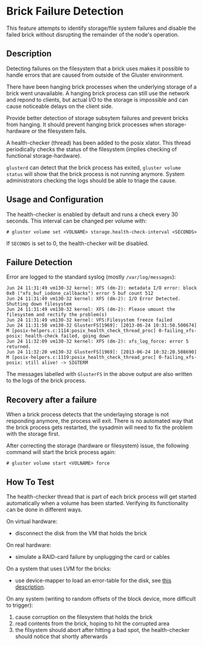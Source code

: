 # Brick Failure Detection

This feature attempts to identify storage/file system failures and disable the failed brick without disrupting the remainder of the node's operation.

## Description

Detecting failures on the filesystem that a brick uses makes it possible to handle errors that are caused from outside of the Gluster environment.

There have been hanging brick processes when the underlying storage of a brick went unavailable. A hanging brick process can still use the network and repond to clients, but actual I/O to the storage is impossible and can cause noticeable delays on the client side.

Provide better detection of storage subsytem failures and prevent bricks from hanging. It should prevent hanging brick processes when storage-hardware or the filesystem fails.

A health-checker (thread) has been added to the posix xlator. This thread periodically checks the status of the filesystem (implies checking of functional storage-hardware).

`glusterd` can detect that the brick process has exited, `gluster volume status` will show that the brick process is not running anymore. System administrators checking the logs should be able to triage the cause.

## Usage and Configuration

The health-checker is enabled by default and runs a check every 30 seconds. This interval can be changed per volume with:

    # gluster volume set <VOLNAME> storage.health-check-interval <SECONDS>

If `SECONDS` is set to 0, the health-checker will be disabled.

## Failure Detection

Error are logged to the standard syslog (mostly `/var/log/messages`):

    Jun 24 11:31:49 vm130-32 kernel: XFS (dm-2): metadata I/O error: block 0x0 ("xfs_buf_iodone_callbacks") error 5 buf count 512
    Jun 24 11:31:49 vm130-32 kernel: XFS (dm-2): I/O Error Detected. Shutting down filesystem
    Jun 24 11:31:49 vm130-32 kernel: XFS (dm-2): Please umount the filesystem and rectify the problem(s)
    Jun 24 11:31:49 vm130-32 kernel: VFS:Filesystem freeze failed
    Jun 24 11:31:50 vm130-32 GlusterFS[1969]: [2013-06-24 10:31:50.500674] M [posix-helpers.c:1114:posix_health_check_thread_proc] 0-failing_xfs-posix: health-check failed, going down
    Jun 24 11:32:09 vm130-32 kernel: XFS (dm-2): xfs_log_force: error 5 returned.
    Jun 24 11:32:20 vm130-32 GlusterFS[1969]: [2013-06-24 10:32:20.508690] M [posix-helpers.c:1119:posix_health_check_thread_proc] 0-failing_xfs-posix: still alive! -> SIGTERM

The messages labelled with `GlusterFS` in the above output are also written to the logs of the brick process.

## Recovery after a failure

When a brick process detects that the underlaying storage is not responding anymore, the process will exit. There is no automated way that the brick process gets restarted, the sysadmin will need to fix the problem with the storage first.

After correcting the storage (hardware or filesystem) issue, the following command will start the brick process again:

    # gluster volume start <VOLNAME> force

## How To Test

The health-checker thread that is part of each brick process will get started automatically when a volume has been started. Verifying its functionality can be done in different ways.

On virtual hardware:

* disconnect the disk from the VM that holds the brick

On real hardware:

* simulate a RAID-card failure by unplugging the card or cables

On a system that uses LVM for the bricks:

* use device-mapper to load an error-table for the disk, see [this description](http://review.gluster.org/5176).

On any system (writing to random offsets of the block device, more difficult to trigger):

1. cause corruption on the filesystem that holds the brick
2. read contents from the brick, hoping to hit the corrupted area
3. the filsystem should abort after hitting a bad spot, the health-checker should notice that shortly afterwards
